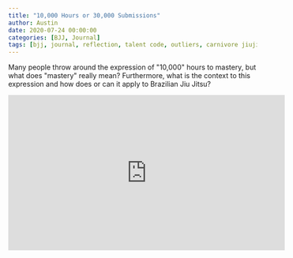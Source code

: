 ```yaml
---
title: "10,000 Hours or 30,000 Submissions"
author: Austin
date: 2020-07-24 00:00:00
categories: [BJJ, Journal]
tags: [bjj, journal, reflection, talent code, outliers, carnivore jiujitero]
---
```


Many people throw around the expression of "10,000" hours to mastery, but what does "mastery" really mean?  Furthermore, what is the context to this expression and how does or can it apply to Brazilian Jiu Jitsu?

<iframe width="560" height="315" src="https://www.youtube.com/embed/qPmRBEab9jE" frameborder="0" allow="accelerometer; autoplay; encrypted-media; gyroscope; picture-in-picture" allowfullscreen></iframe>
